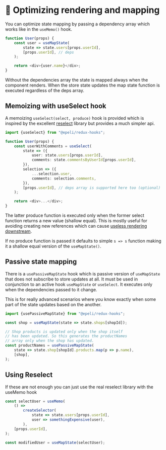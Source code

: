 # 🚀 Optimizing rendering and mapping

You can optimize state mapping by passing a dependency array which works like
in the `useMemo()` hook.

```ts
function User(props) {
    const user = useMapState(
        state => state.users[props.userId],
        [props.userId], // deps
    );

    return <div>{user.name}</div>;
}
```

Without the dependencies array the state is mapped always when the component
renders. When the store state updates the map state function is executed
regardless of the deps array.

## Memoizing with useSelect hook

A memoizing `useSelect(select, produce)` hook is provided which is inspired
by the excellent [reselect][] library but provides a much simpler api.

```ts
import {useSelect} from "@epeli/redux-hooks";

function User(props) {
    const userWithComments = useSelect(
        state => ({
            user: state.users[props.userId],
            comments: state.commentsByUserId[props.userId],
        }),
        selection => ({
            ...selection.user,
            comments: selection.comments,
        }),
        [props.userId], // deps array is supported here too (optional)
    );

    return <div>...</div>;
}
```

The latter produce function is executed only when the former select function
returns a new value (shallow equal). This is mostly useful for avoiding
creating new references which can cause [useless rendering downstream][pure].

If no produce function is passed it defaults to simple `s => s` function
making it a shallow equal version of the `useMapState()`.

[reselect]: https://github.com/reduxjs/reselect
[pure]: https://medium.com/@esamatti/react-js-pure-render-performance-anti-pattern-fb88c101332f

## Passive state mapping

There is a `usePassiveMapState` hook which is passive version of
`useMapState` that does not subscribe to store updates at all. It must be
used in conjunction to an active hook `useMapState` or `useSelect`. It
executes only when the dependencies passed to it change.

This is for really advanced scenarios where you know exactly when some part
of the state updates based on the another.

```ts
import {usePassiveMapState} from "@epeli/redux-hooks";

const shop = useMapState(state => state.shops[shopId]);

// Shop products is updated only when the shop itself
// has been updated. So this generates the productNames
// array only when the shop has updated.
const productNames = usePassiveMapState(
    state => state.shop[shopId].products.map(p => p.name),
    [shop],
);
```

## Using Reselect

If these are not enough you can just use the real reselect library with the
useMemo hook

```ts
const selectUser = useMemo(
    () =>
        createSelector(
            state => state.users[props.userId],
            user => somethingExpensive(user),
        ),
    [props.userId],
);

const modifiedUser = useMapState(selectUser);
```
